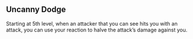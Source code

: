 ## Uncanny Dodge
Starting at 5th level, when an attacker that you can see hits you with an attack, you can use your reaction to halve the attack’s damage against you.
